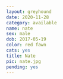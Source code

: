 ```yaml
---
layout: greyhound
date: 2020-11-28
category: available
name: nate
sex: male
dob: 2017-05-19
color: red fawn
cats: yes
title: Nate
pic: nate.jpg
pending: yes
---
```


